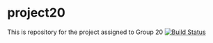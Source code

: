 # project20
This is repository for the project assigned to Group 20
[![Build Status](https://travis-ci.org/UHSDFall17/project20.svg?branch=master)](https://travis-ci.org/UHSDFall17/20)
